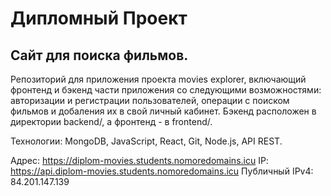 # Дипломный Проект

## Сайт для поиска фильмов.

Репозиторий для приложения проекта movies explorer, включающий фронтенд и бэкенд части приложения со следующими возможностями: авторизации и регистрации пользователей, операции c поиском фильмов и добаления их в свой личный кабинет. Бэкенд расположен в директории backend/, а фронтенд - в frontend/.

Технологии: MongoDB, JavaScript, React, Git, Node.js, API REST.

Адрес: https://diplom-movies.students.nomoredomains.icu
IP: https://api.diplom-movies.students.nomoredomains.icu
Публичный IPv4: 84.201.147.139